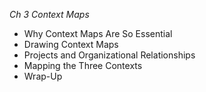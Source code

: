 *Ch  3 Context Maps*

- Why Context Maps Are So Essential
- Drawing Context Maps
- Projects and Organizational Relationships
- Mapping the Three Contexts
- Wrap-Up
